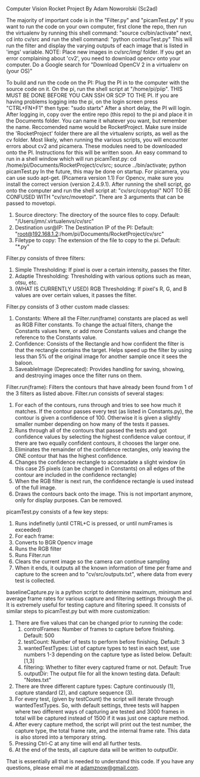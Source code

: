 Computer Vision Rocket Project
By Adam Noworolski (Sc2ad)

The majority of important code is in the "Filter.py" and "picamTest.py"
If you want to run the code on your own computer, first clone the repo, then run the virtualenv by running this shell command: "source cv/bin/activate"
next, cd into cv/src and run the shell command: "python contourTest.py"
This will run the filter and display the varying outputs of each image that is listed in 'imgs' variable. NOTE: Place new images in cv/src/img/ folder.
If you get an error complaining about 'cv2', you need to download opencv onto your computer. Do a Google search for "Download OpenCV 2 in a virtualenv on (your OS)"

To build and run the code on the PI: Plug the PI in to the computer with the source code on it.
On the pi, run the shell script at "/home/pi/piip". THIS MUST BE DONE BEFORE YOU CAN SSH OR SCP TO THE PI.
If you are having problems logging into the pi, on the login screen press "CTRL+FN+F1" then type: "sudo startx"
After a short delay, the PI will login.
After logging in, copy over the entire repo (this repo) to the pi and place it in the Documents folder. You can name it whatever you want, but remember the name. Reccomended name would be RocketProject.
Make sure inside the 'RocketProject' folder there are all the virtualenv scripts, as well as the cv folder.
Most likely, when running the various scripts, you will encounter errors about cv2 and picamera. These modules need to be downloaded onto the PI. Instructions for this will be written soon.
An easy command to run in a shell window which will run picamTest.py: 
cd /home/pi/Documents/RocketProject/cv/src; source ../bin/activate; python picamTest.py
In the future, this may be done on startup.
For picamera, you can use sudo apt-get. (Picamera version 1.1)
For Opencv, make sure you install the correct version (version 2.4.9.1).
After running the shell script, go onto the computer and run the shell script at: "cv/src/copytopi" NOT TO BE CONFUSED WITH "cv/src/movetopi". There are 3 arguments that can be passed to movetopi.

1. Source directory: The directory of the source files to copy. Default: "/Users/jmn/.virtualenvs/cv/src"
2. Destination usr@IP: The Destination IP of the PI: Default: "root@192.168.1.2:/hom/pi/Documents/RocketProject/cv/src"
3. Filetype to copy: The extension of the file to copy to the pi. Default: "*.py"

Filter.py consists of three filters:

1. Simple Thresholding: If pixel is over a certain intensity, passes the filter.
2. Adaptie Thresholding: Thresholding with various options such as mean, otsu, etc.
3. (WHAT IS CURRENTLY USED) RGB Thresholding: If pixel's R, G, and B values are over certain values, it passes the filter.

Filter.py consists of 3 other custom made classes:

1. Constants: Where all the Filter.run(frame) constants are placed as well as RGB Filter constants. To change the actual filters, change the Constants values here, or add more Constants values and change the reference to the Constants value.
2. Confidence: Consists of the Rectangle and how confident the filter is that the rectangle contains the target. Helps speed up the filter by using less than 5% of the original image for another sample once it sees the baloon.
3. SaveableImage (Deprecated): Provides handling for saving, showing, and destroying images once the filter runs on them.

Filter.run(frame): Filters the contours that have already been found from 1 of the 3 filters as listed above.
Filter.run consists of several stages:

1. For each of the contours, runs through and tries to see how much it matches. If the contour passes every test (as listed in Constants.py), the contour is given a confidence of 100. Otherwise it is given a slightly smaller number depending on how many of the tests it passes.
2. Runs through all of the contours that passed the tests and got confidence values by selecting the highest confidence value contour, if there are two equally confident contours, it chooses the larger one.
3. Eliminates the remainder of the confidence rectangles, only leaving the ONE contour that has the highest confidence.
4. Changes the confidence rectangle to accomadate a slight window (in this case 25 pixels (can be changed in Constants) on all edges of the contour are included in the confidence rectangle)
5. When the RGB filter is next run, the confidence rectangle is used instead of the full image.
6. Draws the contours back onto the image. This is not important anymore, only for display purposes. Can be removed.

picamTest.py consists of a few key steps:

1. Runs indefinetly (until CTRL+C is pressed, or until numFrames is exceeded)
2. For each frame:
3. Converts to BGR Opencv image
4. Runs the RGB filter
5. Runs Filter.run
6. Clears the current image so the camera can continue sampling
7. When it ends, it outputs all the known information of time per frame and capture to the screen and to "cv/src/outputs.txt", where data from every test is collected.

baselineCapture.py is a python script to determine maximum, minimum and average frame rates for various capture and filtering settings through the pi. It is extremely useful for testing capture and filtering speed. It consists of similar steps to picamTest.py but with more customization:

1. There are five values that can be changed prior to running the code:
    1. controlFrames: Number of frames to capture before finishing. Default: 500
    2. testCount: Number of tests to perform before finishing. Default: 3
    3. wantedTestTypes: List of capture types to test in each test, use numbers 1-3 depending on the capture type as listed below. Default: [1,3]
    4. filtering: Whether to filter every captured frame or not. Default: True
    5. outputDir: The output file for all the known testing data. Default: "Notes.txt"
2. There are three different capture types: Capture continuously (1), capture standard (2), and capture sequence (3).
3. For every test, (given by testCount) the script will iterate through wantedTestTypes. So, with default settings, three tests will happen where two different ways of capturing are tested and 3000 frames in total will be captured instead of 1500 if it was just one capture method.
4. After every capture method, the script will print out the test number, the capture type, the total frame rate, and the internal frame rate. This data is also stored into a temporary string.
5. Pressing Ctrl-C at any time will end all further tests.
6. At the end of the tests, all capture data will be written to outputDir.


That is essentially all that is needed to understand this code. If you have any questions, please email me at adamznow@gmail.com.
